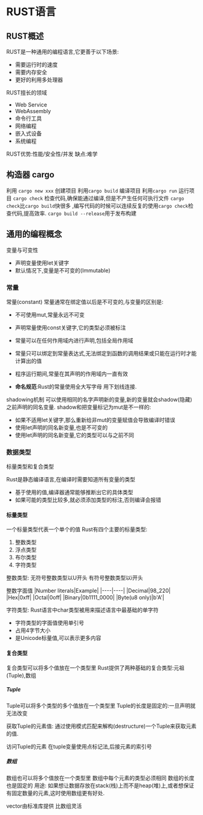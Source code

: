 # RUST语言

## RUST概述
RUST是一种通用的编程语言,它更善于以下场景:
* 需要运行时的速度
* 需要内存安全
* 更好的利用多处理器


RUST擅长的领域
* Web Service
* WebAssembly
* 命令行工具
* 网络编程
* 嵌入式设备
* 系统编程

RUST优势:性能/安全性/并发
缺点:难学

## 构造器 cargo 
利用 `cargo new xxx` 创建项目
利用`cargo build` 编译项目
利用`cargo run` 运行项目
`cargo check` 检查代码,确保能通过编译,但是不产生任何可执行文件 
`cargo check`比`cargo build`快很多 ,编写代码的时候可以连续反复的使用`cargo check`检查代码,提高效率.
`cargo build --release`用于发布构建


## 通用的编程概念

变量与可变性
* 声明变量使用let关键字
* 默认情况下,变量是不可变的(Immutable)


### 常量

常量(constant)
常量通常在绑定值以后是不可变的,与变量的区别是:
* 不可使用mut,常量永远不可变
* 声明常量使用const关键字,它的类型必须被标注
* 常量可以在任何作用域内进行声明,包括全局作用域
* 常量只可以绑定到常量表达式,无法绑定到函数的调用结果或只能在运行时才能计算出的值

* 程序运行期间,常量在其声明的作用域内一直有效
* **命名规范**:Rust的常量使用全大写字母 用下划线连接.

shadowing机制
可以使用相同的名字声明新的变量,新的变量就会shadow(隐藏)之前声明的同名变量.
shadow和把变量标记为mut是不一样的:
* 如果不适用let关键字,那么重新给非mut的变量赋值会导致编译时错误
* 使用let声明的同名新变量,也是不可变的
* 使用let声明的同名新变量,它的类型可以与之前不同

### 数据类型

标量类型和复合类型

Rust是静态编译语言,在编译时需要知道所有变量的类型
* 基于使用的值,编译器通常能够推断出它的具体类型
* 如果可能的类型比较多,就必须添加类型的标注,否则编译会报错

#### 标量类型

一个标量类型代表一个单个的值
Rust有四个主要的标量类型:
1. 整数类型
2. 浮点类型
3. 布尔类型
4. 字符类型

整数类型: 
无符号整数类型以U开头 
有符号整数类型以i开头

整数字面值
|Number literals|Example|
|----|----|
|Decimal|98_220|
|Hex|0xff|
|Octal|0off|
|Binary|0b1111_0000|
|Byte(u8 only)|b'A'|

字符类型:
Rust语言中char类型被用来描述语言中最基础的单字符
* 字符类型的字面值使用单引号
* 占用4字节大小
* 是Unicode标量值,可以表示更多内容

#### 复合类型

复合类型可以将多个值放在一个类型里
Rust提供了两种基础的复合类型:元祖(Tuple),数组

##### Tuple
Tuple可以将多个类型的多个值放在一个类型里
Tuple的长度是固定的:一旦声明就无法改变

获取Tuple的元素值:
通过使用模式匹配来解构(destructure)一个Tuple来获取元素的值.

访问Tuple的元素
在tuple变量使用点标记法,后接元素的索引号

##### 数组
数组也可以将多个值放在一个类型里
数组中每个元素的类型必须相同
数组的长度也是固定的
用途:
如果想让数据存放在stack(栈)上而不是heap(堆)上,或者想保证有固定数量的元素,这时使用数组更有好处.  

vector由标准库提供 比数组灵活
